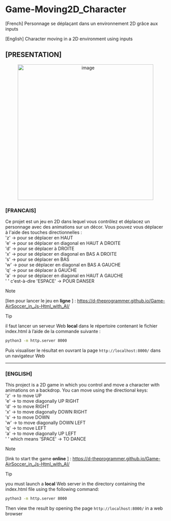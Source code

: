 # Game-Moving2D_Character
[French] Personnage se déplaçant dans un environnement 2D grâce aux inputs 

[English] Character moving in a 2D environment using inputs

## [PRESENTATION]
<div align="center">
	<img width="426" alt="image" src="https://github.com/D-TheProgrammer/Game-Moving2D_Character/assets/151149998/293e5dcf-e48c-4332-b3df-295f1fc5437b">
</div>

### __[FRANCAIS]__ 

Ce projet est un jeu en 2D dans lequel vous contrôlez et déplacez un personnage avec des animations sur un décor. Vous pouvez vous déplacer à l'aide des touches directionnelles :  
'z' -> pour se déplacer en HAUT  
'e' -> pour se déplacer en diagonal en HAUT A DROITE  
'd' -> pour se déplacer à DROITE  
'x' -> pour se déplacer en diagonal en BAS A DROITE  
's' -> pour se déplacer en BAS  
'w' -> pour se déplacer en diagonal en BAS A GAUCHE  
'q' -> pour se déplacer à GAUCHE  
'a' -> pour se déplacer en diagonal en HAUT A GAUCHE  
' ' c'est-à-dire 'ESPACE' -> POUR DANSER  


> [!NOTE]
> [lien pour lancer le jeu en **ligne** ] : 
> https://d-theprogrammer.github.io/Game-AirSoccer_in_Js-Html_with_AI/

> [!TIP] 
> il faut lancer un serveur Web **local** dans le répertoire contenant le fichier index.html à l’aide de la commande suivante :
> ```bash
> python3 -m http.server 8000
> ```
> Puis visualiser le résultat en ouvrant la page `http://localhost:8000/` dans un navigateur Web

 
---
### __[ENGLISH]__ 

This project is a 2D game in which you control and move a character with animations on a backdrop. You can move using the directional keys:  
'z' -> to move UP  
'e' -> to move diagonally UP RIGHT  
'd' -> to move RIGHT  
'x' -> to move diagonally DOWN RIGHT  
's' -> to move DOWN   
'w' -> to move diagonally DOWN LEFT  
'q' -> to move LEFT   
'a' -> to move diagonally UP LEFT  
' ' which means 'SPACE' -> TO DANCE  

> [!NOTE]
> [link to start the game **online** ] : 
> https://d-theprogrammer.github.io/Game-AirSoccer_in_Js-Html_with_AI/

> [!TIP] 
> you must launch a **local** Web server in the directory containing the index.html file using the following command:
> ```bash
> python3 -m http.server 8000
> ```
> Then view the result by opening the page `http://localhost:8000/` in a web browser
